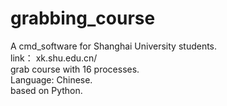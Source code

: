 # grabbing_course
A cmd_software for Shanghai University students.   
link： xk.shu.edu.cn/  
grab course with 16 processes.   
Language: Chinese.   
based on Python.   
